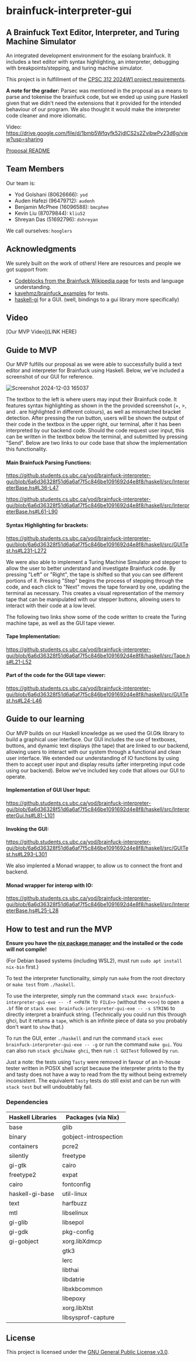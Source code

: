 # brainfuck-interpreter-gui

## A Brainfuck Text Editor, Interpreter, and Turing Machine Simulator

An integrated development environment for the esolang brainfuck. It includes a text editor with syntax highlighting, an interpreter, debugging with breakpoints/stepping, and turing machine simulator.

This project is in fulfillment of the [CPSC 312 2024W1 project requirements](https://steven-wolfman.github.io/cpsc-312-website-2024W1/project.html).

**A note for the grader:**  Parsec was mentioned in the proposal as a means to parse and tokenise the brainfuck code, but we ended up using pure Haskell given that we didn't need the extensions that it provided for the intended behaviour of our program. We also thought it would make the interpreter code cleaner and more idiomatic.

Video: https://drive.google.com/file/d/1bmb5Wfqyfk52jdlCS2s2ZvibwPv23d6g/view?usp=sharing

[Proposal README](https://github.students.cs.ubc.ca/yod/brainfuck-interpreter-gui/tree/b29510c459b99c7a57cb9d143609dd2cb9eb4ab4)

## Team Members

Our team is:

+ Yod Golshani (80626666): `yod`
+ Auden Hafezi (96479712): `audenh`
+ Benjamin McPhee (16096588): `bmcphee`
+ Kevin Liu (87079844): `kliu52`
+ Shreyan Das (51692796): `dshreyan`

We call ourselves: `hooglers`

## Acknowledgments

We surely built on the work of others! Here are resources and people we got support from:

+ [Codeblocks from the Brainfuck Wikipedia page](https://en.wikipedia.org/wiki/Brainfuck) for tests and language understanding.
+ [kavehmz/brainfuck_examples](https://github.com/kavehmz/brainfuck_examples/tree/master) for tests.
+ [haskell-gi](https://github.com/haskell-gi) for a GUI. (well, bindings to a gui library more specifically)


## Video

[Our MVP Video](LINK HERE)

## Guide to MVP

Our MVP fulfills our proposal as we were able to successfully build a text editor and interpreter for Brainfuck using Haskell. Below, we've included a screenshot of our GUI for reference.

![Screenshot 2024-12-03 165037](https://github.students.cs.ubc.ca/yod/brainfuck-interpreter-gui/assets/22486/54c4e016-7e4e-479e-807e-0c62a6f91482)

The textbox to the left is where users may input their Brainfuck code. It features syntax highlighting as shown in the the provided screenshot (+, >, and . are highlighted in different colours), as well as mismatched bracket detection. After pressing the run button, users will be shown the output of their code in the textbox in the upper right, our terminal, after it has been interpreted by our backend code. Should the code request user input, this can be written in the textbox below the terminal, and submitted by pressing "Send". Below are two links to our code base that show the implementation this functionality.

#### Main Brainfuck Parsing Functions:&nbsp;
https://github.students.cs.ubc.ca/yod/brainfuck-interpreter-gui/blob/6a6d36328f51d6a6af7f5c846be1091692d4e8f8/haskell/src/InterpreterBase.hs#L36-L47

https://github.students.cs.ubc.ca/yod/brainfuck-interpreter-gui/blob/6a6d36328f51d6a6af7f5c846be1091692d4e8f8/haskell/src/InterpreterBase.hs#L61-L90

#### Syntax Highlighting for brackets:&nbsp;
https://github.students.cs.ubc.ca/yod/brainfuck-interpreter-gui/blob/6a6d36328f51d6a6af7f5c846be1091692d4e8f8/haskell/src/GUITest.hs#L231-L272

We were also able to implement a Turing Machine Simulator and stepper to allow the user to better understand and investigate Brainfuck code. By pressing "Left" or "Right", the tape is shifted so that you can see different portions of it. Pressing "Step" begins the process of stepping through the code, and each click to "Next" moves the tape forward by one, updating the terminal as necessary. This creates a visual representation of the memory tape that can be manipulated with our stepper buttons, allowing users to interact with their code at a low level. 
 
The following two links show some of the code written to create the Turing machine tape, as well as the GUI tape viewer. 

#### Tape Implementation:&nbsp;
https://github.students.cs.ubc.ca/yod/brainfuck-interpreter-gui/blob/6a6d36328f51d6a6af7f5c846be1091692d4e8f8/haskell/src/Tape.hs#L21-L52

#### Part of the code for the GUI tape viewer:&nbsp;
https://github.students.cs.ubc.ca/yod/brainfuck-interpreter-gui/blob/6a6d36328f51d6a6af7f5c846be1091692d4e8f8/haskell/src/GUITest.hs#L24-L46

## Guide to our learning

Our MVP builds on our Haskell knowledge as we used the GI.Gtk library to build a graphical user interface. Our GUI includes the use of textboxes, buttons, and dynamic text displays (the tape) that are linked to our backend, allowing users to interact with our system through a functional and clean user interface. We extended our understanding of IO functions by using them to accept user input and display results (after interpreting input code using our backend). Below we've included key code that allows our GUI to operate. 

#### Implementation of GUI User Input:
https://github.students.cs.ubc.ca/yod/brainfuck-interpreter-gui/blob/6a6d36328f51d6a6af7f5c846be1091692d4e8f8/haskell/src/InterpreterGui.hs#L81-L101

#### Invoking the GUI:&nbsp;
https://github.students.cs.ubc.ca/yod/brainfuck-interpreter-gui/blob/6a6d36328f51d6a6af7f5c846be1091692d4e8f8/haskell/src/GUITest.hs#L293-L301

We also implented a Monad wrapper, to allow us to connect the front and backend.

#### Monad wrapper for interop with IO:&nbsp;
https://github.students.cs.ubc.ca/yod/brainfuck-interpreter-gui/blob/6a6d36328f51d6a6af7f5c846be1091692d4e8f8/haskell/src/InterpreterBase.hs#L25-L28

## How to test and run the MVP

**Ensure you have the [nix package manager](https://nixos.org/download/) and the installed or the code will not compile!**

(For Debian based systems (including WSL2), must run ``sudo apt install nix-bin`` first.)

To test the interpreter functionality, simply run `make` from the root directory or `make test` from `./haskell`.

To use the interpreter, simply run the command `stack exec brainfuck-interpreter-gui-exe -- -f <<PATH TO FILE>>` (without the `<<>>`) to open a `.bf` file or `stack exec brainfuck-interpreter-gui-exe -- -s STRING` to directly interpret a brainfuck string. (Technically you could run this through ghci, but it returns a `tape`, which is an infinite piece of data so you probably don't want to `show` that.)

To run the GUI, enter `./haskell` and run the command `stack exec brainfuck-interpreter-gui-exe -- -g` or run the command `make gui`. You can also run `stack ghci`/`make ghci`, then run `:l GUITest` followed by `run`.

Just a note: the tests using `Tasty` were removed in favour of an in-house tester written in POSIX shell script because the interpreter prints to the tty and tasty does not have a way to read from the tty without being extremely inconsistent. The equivalent `Tasty` tests do still exist and can be run with `stack test` but will undoubtably fail.

### Dependencies

|Haskell Libraries|Packages (via Nix)|
|-|-|
|base|glib|
|binary|gobject-introspection|
|containers|pcre2|
|silently|freetype|
|gi-gtk|cairo|
|freetype2|expat|
|cairo|fontconfig|
|haskell-gi-base|util-linux|
|text|harfbuzz|
|mtl|libselinux|
|gi-glib|libsepol|
|gi-gdk|pkg-config|
|gi-gobject|xorg.libXdmcp|
||gtk3|
||lerc|
||libthai|
||libdatrie|
||libxkbcommon|
||libepoxy|
||xorg.libXtst|
||libsysprof-capture|

## License

This project is licensed under the [GNU General Public License v3.0](./LICENSE).
